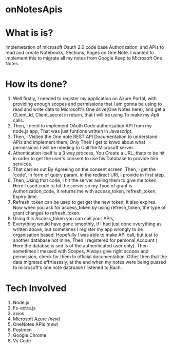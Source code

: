 # onNotesApis

# What is is?
Implemetation of microsoft Oauth 2.0 code base Authorization, and APIs to read and create Notebooks, Sections, Pages on One Note. I wanted to implement this to migrate all my notes from Google Keep to Microsoft One Notes.

# How its done?
1. Well firstly, I needed to register my application on Azure Portal, with providing enough scopes and permissions that I am gonna be using to read and write data to Microsoft's One drive(One Notes here), and get a CLient_Id, Client_secret in return, that I will be using To make my Apli calls.
2. Then, I need to implement OAuth Code autherization API from my node.js app, That was just funtions written in Javascript. 
3. Then, I Visited the One note REST API Documentation to understand APIs and implement them, Only Their I get to knwo about what permissions I will be needing to Call the Microsoft server.
4. Athentication itself is a 3  way process, You Create a URL, thats to be hit in order to get the user's consent to use his Database to provide him services.
5. That carries out By Agreeing on the consent screen, Then, I get the 'code', in form of query param, in the redirect URl, I provide in first step.
6. Then, Using that code, I hit the server asking them to give me token, Here I used code to hit the server so my Tyoe of grant is Authorization_code, It returns me with access_token, refresh_token, Expiry time.
7. Refresh_token can be used to get get the new token, It also expires. Now when you ask for access_token by using refresh_token, the type of grant changes to refresh_token.
8. Using this Access_token you can call your APIs, 
9. Everything would have gone smoothly, if I had just done everything as written above, but sometimes I register my app wrongly to be organisation based, Hopefully I was able to make API call, but just to another database not mine, Then I registered for personal Account ( Here the databse is sed is of the authenticated user only). Then sometimes I messed with Scopes, Always give right scopes and permission, check for them In official documentation. Other then that the data migrated effrtlesssly, at the end when my notes were being pussed to microsoft's one note database I listened to Bach.

# Tech Involved
1. Node.js
2. Fs-extra.js
3. axios
4. Microsoft Azure *(new)*
5. OneNotes APIs *(new)*
6. Postmen
7. Google Chrome
8. Vs Code